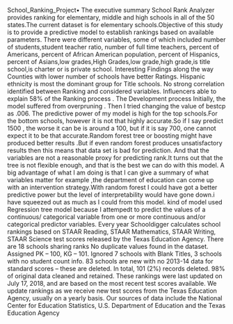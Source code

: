  School_Ranking_Project•	The executive summary 
School Rank Analyzer provides ranking for elementary, middle and high schools in all of the 50 states.The current dataset is for elementary schools.Objective of this study is to provide a predictive model to establish rankings based on available parameters. There were different variables, some of which included number of students,student teacher ratio, number of full time teachers, percent of Americans, percent of African American population, percent of Hispanics, percent of Asians,low grades,High Grades,low grade,high grade,is title school,is charter or is private school. 
Interesting Findings along the way
Counties with lower number of schools have better Ratings. Hispanic ethnicity is most the dominant group for Title schools. No strong correlation identified between Ranking and considered variables. Influencers able to explain 58% of the Ranking process .
The Development process
Initially, the model suffered from overpruning . Then I tried changing the value of bestcp as .006.
 The predictive power of my model is high for the top schools.For the bottom schools, however it is not that highly accurate.So if I say predict 1500 , the worse it  can be is around  a 100, but if it is say 700, one cannot expect it to be that accurate.Random forest tree or boosting might have produced better results .But if even random forest produces unsatisfactory results then this means that data set is bad for prediction. And that the variables are not a reasonable proxy for predicting rank.It turns out that the tree is not flexible enough, and that is the best we can do with this model. A big advantage of what I am doing is that I can give a summary of what variables matter for example ,the department of education can come up with an intervention strategy.With random forest I could have got a better predictive power but the level of interpretability would have gone down.i  have squeezed out as much as I could from this model.
kind of model used
Regression tree model because I attempedt to predict the values of a continuous/ categorical variable from one or more continuous and/or categorical predictor variables.
Every year Schooldigger calculates school rankings based on STAAR Reading, STAAR Mathematics, STAAR Writing, STAAR Science test scores released by the Texas Education Agency. There are 18 schools sharing ranks
No duplicate values found in the dataset.
Assigned PK – 100, KG – 101.
Ignored 7 schools with Blank Titles, 3 schools with no student count info.
83 schools are new with no 2013-14 data for standard scores – these are deleted.
In total, 101 (2%) records deleted.
98% of original data cleaned and retained.
These rankings were last updated on July 17, 2018, and are based on the most recent test scores available. We update rankings as we receive new test scores from the Texas Education Agency, usually on a yearly basis.
Our sources of data include the National Center for Education Statistics, U.S. Department of Education and the Texas Education Agency


